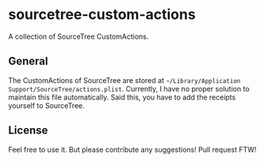 # sourcetree-custom-actions

A collection of SourceTree CustomActions.

## General
The CustomActions of SourceTree are stored at `~/Library/Application Support/SourceTree/actions.plist`. 
Currently, I have no proper solution to maintain this file automatically. 
Said this, you have to add the receipts yourself to SourceTree.

## License
Feel free to use it. But please contribute any suggestions! Pull request FTW!

